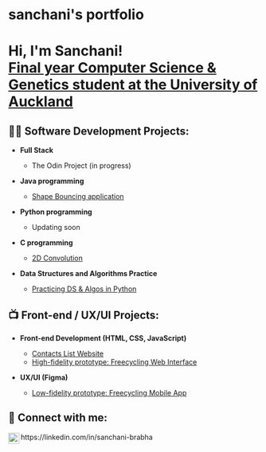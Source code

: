 # sanchani's portfolio

<h1>Hi, I'm Sanchani! <br/><a href="https://www.linkedin.com/in/sanchani-brabha/">Final year Computer Science & Genetics student at the University of Auckland</a></h1>

<h2>👨‍💻 Software Development Projects:</h2>

- <b>Full Stack</b>
  - The Odin Project (in progress)

- <b>Java programming</b>
  - [Shape Bouncing application](https://github.com/sanchanib/Shape-Bouncing-application)

- <b>Python programming</b>
  - Updating soon
    
- <b>C programming</b>
  - [2D Convolution](https://github.com/sanchanib/2D-Convolution)

- <b>Data Structures and Algorithms Practice</b>
  - [Practicing DS & Algos in Python](https://github.com/sanchanib/Algorithms-practice)

<h2>📺 Front-end / UX/UI Projects:</h2>

- <b>Front-end Development (HTML, CSS, JavaScript)</b>
  - [Contacts List Website](https://github.com/sanchanib/Contacts-List-website.git)
  - [High-fidelity prototype: Freecycling Web Interface](https://github.com/sanchanib/Freecycling-prototypes.git)

- <b>UX/UI (Figma)</b>
  - [Low-fidelity prototype: Freecycling Mobile App](https://github.com/sanchanib/Freecycling-prototypes.git)

<h2> 🤳 Connect with me:</h2>

<img align="left" alt="SanchaniBrabhaharan | LinkedIn" width="22px" src="https://cdn.jsdelivr.net/npm/simple-icons@v3/icons/linkedin.svg" />
https://linkedin.com/in/sanchani-brabha
